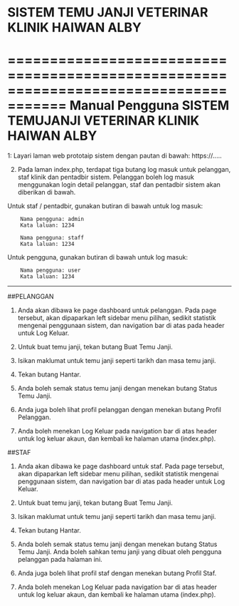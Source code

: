 # SISTEM TEMU JANJI VETERINAR KLINIK HAIWAN ALBY

=====================================================================================
				      Manual Pengguna
				 SISTEM TEMUJANJI VETERINAR
				     KLINIK HAIWAN ALBY
=====================================================================================

1: Layari laman web prototaip sistem dengan pautan di bawah:
	https://.....

2. Pada laman index.php, terdapat tiga butang log masuk untuk pelanggan, staf klinik dan pentadbir sistem. Pelanggan boleh log masuk menggunakan login detail pelanggan, staf dan pentadbir sistem akan diberikan di bawah.

Untuk staf / pentadbir, gunakan butiran di bawah untuk log masuk:

		Nama pengguna: admin
		Kata laluan: 1234

		Nama pengguna: staff
		Kata laluan: 1234

Untuk pengguna, gunakan butiran di bawah untuk log masuk:

		Nama pengguna: user
		Kata laluan: 1234

_________________________________________________________________________________________

##PELANGGAN

1. Anda akan dibawa ke page dashboard untuk pelanggan. Pada page tersebut, akan dipaparkan left sidebar menu pilihan, sedikit statistik mengenai penggunaan sistem, dan navigation bar di atas pada header untuk Log Keluar.

2. Untuk buat temu janji, tekan butang Buat Temu Janji.

3. Isikan maklumat untuk temu janji seperti tarikh dan masa temu janji.

4. Tekan butang Hantar.

5. Anda boleh semak status temu janji dengan menekan butang Status Temu Janji.

6. Anda juga boleh lihat profil pelanggan dengan menekan butang Profil Pelanggan.

7. Anda boleh menekan Log Keluar pada navigation bar di atas header untuk log keluar akaun, dan kembali ke halaman utama (index.php).


##STAF

1. Anda akan dibawa ke page dashboard untuk staf. Pada page tersebut, akan dipaparkan left sidebar menu pilihan, sedikit statistik mengenai penggunaan sistem, dan navigation bar di atas pada header untuk Log Keluar.

2. Untuk buat temu janji, tekan butang Buat Temu Janji.

3. Isikan maklumat untuk temu janji seperti tarikh dan masa temu janji.

4. Tekan butang Hantar.

5. Anda boleh semak status temu janji dengan menekan butang Status Temu Janji. Anda boleh sahkan temu janji yang dibuat oleh pengguna pelanggan pada halaman ini.

6. Anda juga boleh lihat profil staf dengan menekan butang Profil Staf.

7. Anda boleh menekan Log Keluar pada navigation bar di atas header untuk log keluar akaun, dan kembali ke halaman utama (index.php).
